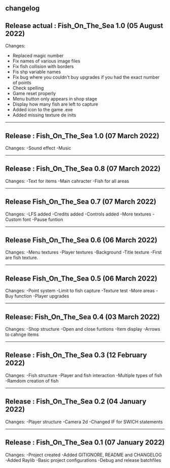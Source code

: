 changelog
---------
Release actual :    Fish_On_The_Sea 1.0 (05 August 2022)
-------------------------------------------------------------------------
Changes:
- Replaced magic number
- Fix names of various image files
- Fix fish collision with borders
- Fis shp variable names
- Fix bug where you couldn't buy upgrades if you had the exact number of points
- Check spelling
- Game reset properly
- Menu button only appears in shop stage
- Display how many fish are left to capture
- Added icon to the game .exe
- Added missing texture de inits

-------------------------------------------------------------------------
Release :    Fish_On_The_Sea 1.0 (07 March 2022)
-------------------------------------------------------------------------
Changes:
-Sound effect
-Music

-------------------------------------------------------------------------
Release :    Fish_On_The_Sea 0.8 (07 March 2022)
-------------------------------------------------------------------------
Changes:
-Text for items
-Main cahracter
-Fish for all areas

-------------------------------------------------------------------------
Release Fish_On_The_Sea 0.7 (07 March 2022)
-------------------------------------------------------------------------
Changes:
-LFS added
-Credits added
-Controls added
-More textures
-Custom font
-Pause funtion

-------------------------------------------------------------------------
Release Fish_On_The_Sea 0.6 (06 March 2022)
-------------------------------------------------------------------------
Changes:
-Menu textures
-Player textures
-Background
-Title texture
-First are fish texture.

-------------------------------------------------------------------------
Release Fish_On_The_Sea 0.5 (06 March 2022)
-------------------------------------------------------------------------
Changes:
-Point system
-Limit to fish capture
-Texture test
-More areas
-Buy function
-Player upgrades

-------------------------------------------------------------------------
Release: Fish_On_The_Sea 0.4 (03 March 2022)
-------------------------------------------------------------------------
Changes:
-Shop structure
-Open and close funtions
-Item display
-Arrows to cahnge items

-------------------------------------------------------------------------
Release : Fish_On_The_Sea 0.3 (12 February 2022)
-------------------------------------------------------------------------
Changes:
-Fish structure
-Player and fish interaction
-Multiple types of fish
-Ramdom creation of fish

-------------------------------------------------------------------------
Release :	Fish_On_The_Sea 0.2 (04 January 2022)
-------------------------------------------------------------------------
Changes:
-Player structure
-Camera 2d 
-Changed IF for SWICH statements

-------------------------------------------------------------------------
Release :	Fish_On_The_Sea 0.1 (07 January 2022)
-------------------------------------------------------------------------
Changes:
-Project created
-Added GITIGNORE, README and CHANGELOG
-Added Raylib
-Basic project configurations
-Debug and release batchfiles
